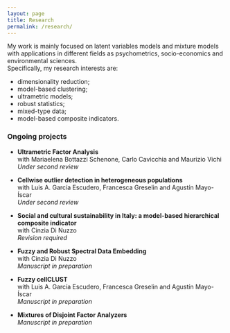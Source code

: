 ```yaml
---
layout: page
title: Research
permalink: /research/
---
```


My work is mainly focused on latent variables models and mixture models with applications in different fields as psychometrics, socio-economics and environmental sciences. \
Specifically, my research interests are:
- dimensionality reduction;
- model-based clustering;
- ultrametric models;
- robust statistics;
- mixed-type data;
- model-based composite indicators.

### Ongoing projects

- **Ultrametric Factor Analysis** \
with Mariaelena Bottazzi Schenone, Carlo Cavicchia and Maurizio Vichi\
_Under second review_

- **Cellwise outlier detection in heterogeneous populations** \
with Luis A. García Escudero, Francesca Greselin and Agustín Mayo-Íscar \
_Under second review_

- **Social and cultural sustainability in Italy: a model-based hierarchical composite indicator** \
with Cinzia Di Nuzzo \
_Revision required_

- **Fuzzy and Robust Spectral Data Embedding** \
with Cinzia Di Nuzzo \
_Manuscript in preparation_

- **Fuzzy cellCLUST** \
with Luis A. García Escudero, Francesca Greselin and Agustín Mayo-Íscar \
_Manuscript in preparation_

- **Mixtures of Disjoint Factor Analyzers** \
_Manuscript in preparation_















